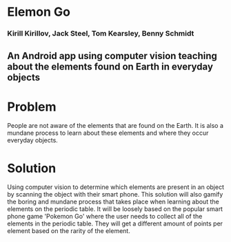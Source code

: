 # Elemon Go
### Kirill Kirillov, Jack Steel, Tom Kearsley, Benny Schmidt

## An Android app using computer vision teaching about the elements found on Earth in everyday objects

# Problem
People are not aware of the elements that are found on the Earth. It is also a mundane process to learn about these elements and where they occur everyday objects.

# Solution
Using computer vision to determine which elements are present in an object by scanning the object with their smart phone. This solution will also gamify the boring and mundane process that takes place when learning about the elements on the periodic table. It will be loosely based on the popular smart phone game 'Pokemon Go' where the user needs to collect all of the elements in the periodic table. They will get a different amount of points per element based on the rarity of the element.
